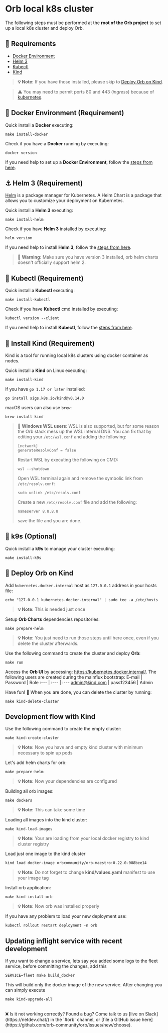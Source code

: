 # Orb local k8s cluster

The following steps must be performed at the **root of the Orb project** to set up a local k8s cluster and deploy Orb.


## 🧱 Requirements

- [Docker Environment](#docker)
- [Helm 3](#helm-3)
- [Kubectl](#kubectl)
- [Kind](#install-kind)

> **💡 Note:** If you have those installed, please skip to [Deploy Orb on Kind](#deploy-orb-kind).

> ⚠️ You may need to permit ports 80 and 443 (*ingress*) because of [kubernetes](https://kubernetes.io/docs/concepts/services-networking/ingress/).

<a name="docker"></a>
## 🐳 Docker Environment (Requirement)

Quick install a **Docker** executing:
```shell
make install-docker
```

Check if you have a **Docker** running by executing:
```shell
docker version
```
If you need help to set up a **Docker Environment**, follow the [steps from here](https://docs.docker.com/engine/install/debian/).

<a name="helm-3"></a>
## ⚓ Helm 3 (Requirement)

[Helm](https://helm.sh/) is a package manager for Kubernetes. A Helm Chart is a package that allows you to customize your deployment on Kubernetes.

Quick install a **Helm 3** executing:
```shell
make install-helm
```

Check if you have **Helm 3** installed by executing:
```shell
helm version
```
If you need help to install **Helm 3**, follow the [steps from here](https://helm.sh/docs/intro/install/).

> 🚨 **Warning:** Make sure you have version 3 installed, orb helm charts doesn't officially support helm 2.

<a name="kubectl"></a>
## 🐋 Kubectl (Requirement)

Quick install a **Kubectl** executing:
```shell
make install-kubectl
```

Check if you have **Kubectl** cmd installed by executing:
```shell
kubectl version --client
```
If you need help to install **Kubectl**, follow the [steps from here](https://kubernetes.io/docs/tasks/tools/).

<a name="install-kind"></a>
## 🚢 Install Kind (Requirement)

Kind is a tool for running local k8s clusters using docker container as nodes.

Quick install a **Kind** on Linux executing:
```shell
make install-kind
```

If you have `go 1.17 or later` installed:
```shell
go install sigs.k8s.io/kind@v0.14.0
```

macOS users can also use `brew`:
```shell
brew install kind
```

> 🚨 **Windows WSL users**: WSL is also supported, but for some reason the Orb stack mess up the WSL internal DNS.
> You can fix that by editing your `/etc/wsl.conf` and adding the following:
> ```shell
> [network]
> generateResolvConf = false
> ```
> Restart WSL by executing the following on CMD:
> ```shell
> wsl --shutdown
> ```
> Open WSL terminal again and remove the symbolic link from `/etc/resolv.conf`:
> ```shell
> sudo unlink /etc/resolv.conf
> ```
> Create a new `/etc/resolv.conf` file and add the following:
> ```shell
> nameserver 8.8.8.8
> ```
> save the file and you are done.

<a name="kubectl"></a>
## 🐋 k9s (Optional)

Quick install a **k9s** to manage your cluster executing:
```shell
make install-k9s
```

<a name="deploy-orb-kind"></a>
## 🚀  Deploy Orb on Kind

Add `kubernetes.docker.internal` host as `127.0.0.1` address in your hosts file:
```shell
echo "127.0.0.1 kubernetes.docker.internal" | sudo tee -a /etc/hosts
```
> **💡 Note:** This is needed just once

Setup **Orb Charts** dependencies repositories:
```shell
make prepare-helm
```
> **💡 Note:** You just need to run those steps until here once, even if you delete the cluster afterwards.

Use the following command to create the cluster and deploy **Orb**:
```shell
make run
```

Access the **Orb UI** by accessing: https://kubernetes.docker.internal/. The following users are created during the mainflux bootstrap:
E-mail | Password | Role
:--- | :--- | :---
admin@kind.com | pass123456 | Admin

Have fun! 🎉 When you are done, you can delete the cluster by running:
```shell
make kind-delete-cluster
```

## Development flow with Kind


Use the following command to create the empty cluster:
```shell
make kind-create-cluster
```
> **💡 Note:** Now you have and empty kind cluster with minimum necessary to spin up pods


Let's add helm charts for orb:
```shell
make prepare-helm
```
> **💡 Note:** Now your dependencies are configured


Building all orb images:
```shell
make dockers
```

> **💡 Note:** This can take some time

Loading all images into the kind cluster:
```shell
make kind-load-images
```

> **💡 Note:** Your are loading from your local docker registry to kind cluster registry

Load just one image to the kind cluster
```shell
kind load docker-image orbcommunity/orb-maestro:0.22.0-088bee14
```

> **💡 Note:** Do not forget to change **kind/values.yaml** manifest to use your image tag


Install orb application:
```shell
make kind-install-orb
```

> **💡 Note:** Now orb was installed properly

If you have any problem to load your new deployment use:
```shell
kubectl rollout restart deployment -n orb
```

<a name="update-service"></a>
## Updating inflight service with recent development
 

If you want to change a service, lets say you added some logs to the fleet service, before committing the changes, add this
```shell
SERVICE=fleet make build_docker
```
This will build only the docker image of the new service.
After changing you can simply execute
```shell
make kind-upgrade-all
```

<br>
❌ Is it not working correctly? Found a bug? Come talk to us [live on Slack](https://netdev.chat/) in the `#orb` channel, or [file a GitHub issue here](https://github.com/orb-community/orb/issues/new/choose).
